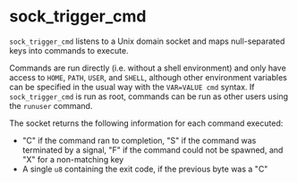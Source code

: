 # sock_trigger_cmd

`sock_trigger_cmd` listens to a Unix domain socket and maps null-separated keys into commands to execute.

Commands are run directly (i.e. without a shell environment) and only have access to `HOME`, `PATH`, `USER`, and `SHELL`, although other environment variables can be specified in the usual way with the `VAR=VALUE cmd` syntax. If `sock_trigger_cmd` is run as root, commands can be run as other users using the `runuser` command.

The socket returns the following information for each command executed:
 - "C" if the command ran to completion, "S" if the command was terminated by a signal, "F" if the command could not be spawned, and "X" for a non-matching key
 - A single `u8` containing the exit code, if the previous byte was a "C"